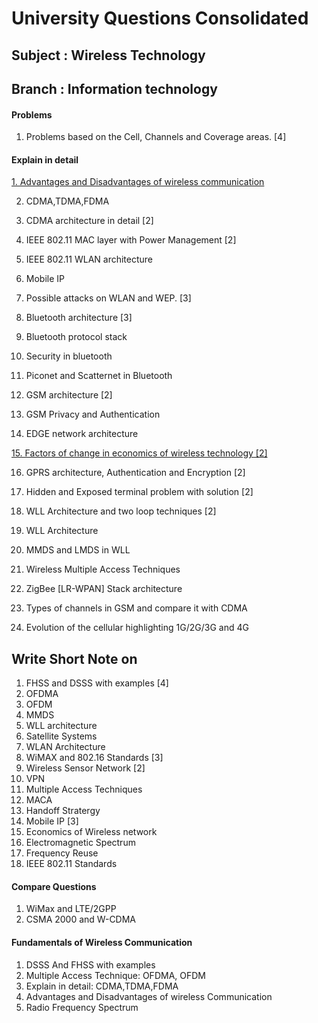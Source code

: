 # University Questions Consolidated

## Subject : Wireless Technology

## Branch : Information technology

#### Problems

1. Problems based on the Cell, Channels and Coverage areas. [4]

#### Explain in detail


[1.  Advantages and Disadvantages of wireless communication](questions_answers/wireless_adv_disadvantage.md )

2. CDMA,TDMA,FDMA

3. CDMA architecture in detail [2]

4. IEEE 802.11 MAC layer with Power Management [2]

5. IEEE 802.11 WLAN architecture

6. Mobile IP

7. Possible attacks on WLAN and WEP. [3]

8. Bluetooth architecture [3]

9. Bluetooth protocol stack

10. Security in bluetooth

11. Piconet and Scatternet in Bluetooth

12. GSM architecture [2]

13. GSM Privacy and  Authentication

14. EDGE network architecture

[15. Factors of change in economics of wireless technology [2]](questions_answers/economics-of_wireless_Communication.md)

16. GPRS architecture, Authentication and Encryption [2]

17. Hidden and Exposed terminal problem with solution [2]

18. WLL Architecture and two loop techniques [2]

19.  WLL Architecture

 20. MMDS and LMDS in WLL

 21. Wireless Multiple Access Techniques

22. ZigBee [LR-WPAN] Stack architecture

23. Types of channels in GSM and compare it with CDMA

24. Evolution of the cellular highlighting 1G/2G/3G and 4G

## Write Short Note on

1. FHSS and DSSS with examples [4]
2. OFDMA
3. OFDM
4. MMDS
5. WLL architecture
6. Satellite Systems
7. WLAN Architecture
8. WiMAX and 802.16 Standards [3]
9. Wireless Sensor Network [2]
10. VPN
11. Multiple Access Techniques
12. MACA
13. Handoff Stratergy
14. Mobile IP [3]
15. Economics of Wireless network
16. Electromagnetic Spectrum
17. Frequency Reuse
18. IEEE 802.11 Standards

#### Compare Questions 
1. WiMax and LTE/2GPP
2. CSMA 2000 and W-CDMA

#### Fundamentals of Wireless Communication

1. DSSS And FHSS with examples
2. Multiple Access Technique: OFDMA, OFDM
3. Explain in detail: CDMA,TDMA,FDMA
4. Advantages and Disadvantages of wireless Communication
5.  Radio Frequency Spectrum
